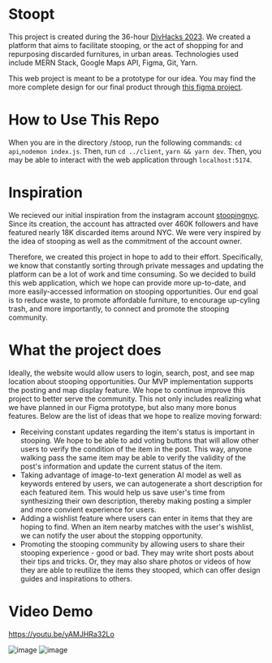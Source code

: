 # Stoopt
This project is created during the 36-hour [DivHacks 2023](https://columbiadivhacks.com/). We created a platform that aims to facilitate stooping, or the act of shopping for and repurposing discarded furnitures, in urban areas. 
Technologies used include MERN Stack, Google Maps API, Figma, Git, Yarn. 

This web project is meant to be a prototype for our idea. You may find the more complete design for our final product through [this figma project](https://www.figma.com/proto/Z4wzPyBoBwxUVLTx5xG9pi/DivHacks-2023?type=design&node-id=13-407&t=zOD5IGcGhNN4e89v-1&scaling=scale-down&page-id=0%3A1&starting-point-node-id=7%3A18&mode=design).

# How to Use This Repo
When you are in the directory /stoop, run the following commands:
`cd api`,`nodemon index.js`. Then, run `cd ../client`, `yarn && yarn dev`. Then, you may be able to interact with the web application through `localhost:5174`. 

# Inspiration
We recieved our initial inspiration from the instagram account [stoopingnyc](https://www.instagram.com/stoopingnyc/?hl=en). Since its creation, the account has attracted over 460K followers and have featured nearly 18K discarded items around NYC. We were very inspired by the idea of stooping as well as the commitment of the account owner. 

Therefore, we created this project in hope to add to their effort. Specifically, we know that constantly sorting through private messages and updating the platform can be a lot of work and time consuming. So we decided to build this web application, which we hope can provide more up-to-date, and more easily-accessed information on stooping opportunities. Our end goal is to reduce waste, to promote affordable furniture, to encourage up-cyling trash, and more importantly, to connect and promote the stooping community.

# What the project does
Ideally, the website would allow users to login, search, post, and see map location about stooping opportunities. Our MVP implementation supports the posting and map display feature.
We hope to continue improve this project to better serve the community. This not only includes realizing what we have planned in our Figma prototype, but also many more bonus features. Below are the list of ideas that we hope to realize moving forward: 
- Receiving constant updates regarding the item's status is important in stooping. We hope to be able to add voting buttons that will allow other users to verify the condition of the item in the post. This way, anyone walking pass the same item may be able to verify the validity of the post's information and update the current status of the item. 
- Taking advantage of image-to-text generation AI model as well as keywords entered by users, we can autogenerate a short description for each featured item. This would help us save user's time from synthesizing their own description, thereby making posting a simpler and more convient experience for users.
- Adding a wishlist feature where users can enter in items that they are hoping to find. When an item nearby matches with the user's wishlist, we can notify the user about the stopping opportunity.
- Promoting the stooping community by allowing users to share their stooping experience - good or bad. They may write short posts about their tips and tricks. Or, they may also share photos or videos of how they are able to reutilize the items they stooped, which can offer design guides and inspirations to others.


# Video Demo
https://youtu.be/yAMJHRa32Lo

![image](https://github.com/AngelAngelXie/stoop/assets/78315342/62c02d00-db92-4d99-8d95-f428326f0d70)
![image](https://github.com/AngelAngelXie/stoop/assets/78315342/549ba5fc-dcf3-4c53-8106-82fbe47bfb23)
